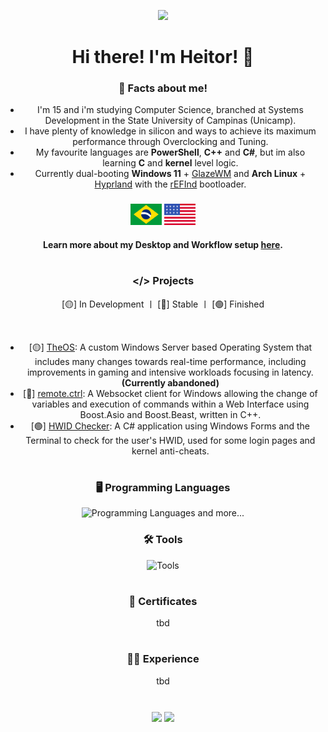 ![](https://komarev.com/ghpvc/?username=heitorrosa&style=flat&color=grey)

# Hi there! I'm Heitor! 👋

### 🤔 Facts about me!

- I'm 15 and i'm studying Computer Science, branched at Systems Development in the State University of Campinas (Unicamp).
- I have plenty of knowledge in silicon and ways to achieve its maximum performance through Overclocking and Tuning.
- My favourite languages are **PowerShell**, **C++** and **C#**, but im also learning **C** and **kernel** level logic.
- Currently dual-booting **Windows 11** + [GlazeWM](https://github.com/glzr-io/glazewm) and **Arch Linux** + [Hyprland](https://github.com/hyprwm) with the [rEFInd](https://github.com/2KAbhishek/refind2k) bootloader.

### <img width="50" src="/assets/BR.svg"> <img width="50" src="/assets/US.svg">
#### Learn more about my Desktop and Workflow setup [here](https://github.com/heitorrosa/.files).

#

### </> Projects
[🟡] In Development 〡 [🔵] Stable 〡 [🟢] Finished

<br>

- [🟡] [TheOS](https://github.com/heitorrosa/TheOS): A custom Windows Server based Operating System that includes many changes towards real-time performance, including improvements in gaming and intensive workloads focusing in latency. **(Currently abandoned)**
- [🔵] [remote.ctrl](https://github.com/heitorrosa/remote.ctrl): A Websocket client for Windows allowing the change of variables and execution of commands within a Web Interface using Boost.Asio and Boost.Beast, written in C++.
- [🟢] [HWID Checker](https://github.com/heitorrosa/hwid-checker): A C# application using Windows Forms and the Terminal to check for the user's HWID, used for some login pages and kernel anti-cheats.

#

### 🖥️ Programming Languages
![Programming Languages](https://go-skill-icons.vercel.app/api/icons?i=bash,powershell,cs,cpp,py,lua,nodejs,html,css,js,jquery,bootstrap,php&perline=13)
 and more...

### 🛠️ Tools
![Tools](https://go-skill-icons.vercel.app/api/icons?i=windows,linux,android,github,git,arduino,visualstudio,vscode,sublime,dotnet,virtualbox,blender,unity,godot,gamemakerstudio,robloxstudio,canva&perline=13)


#

### 📜 Certificates
tbd

#

### 👨‍💻 Experience
tbd

#

<html align="center">
  <div align="center">
  <img height=180px align="center" src="https://github-readme-stats.vercel.app/api?username=heitorrosa&show_icons=true&theme=dark#gh-dark-mode-only">
      <img height=180px align="center" src="https://github-readme-stats.vercel.app/api/top-langs/?username=heitorrosa&layout=compact&theme=dark#gh-dark-mode-only">
  </div>
</html>

<br>
